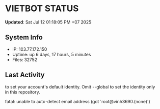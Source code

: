 # VIETBOT STATUS
**Updated**: Sat Jul 12 01:18:05 PM +07 2025

## System Info
- IP: 103.77.172.150
- Uptime: up 6 days, 17 hours, 5 minutes
- Files: 32752

## Last Activity

to set your account's default identity.
Omit --global to set the identity only in this repository.

fatal: unable to auto-detect email address (got 'root@vinh3690.(none)')
